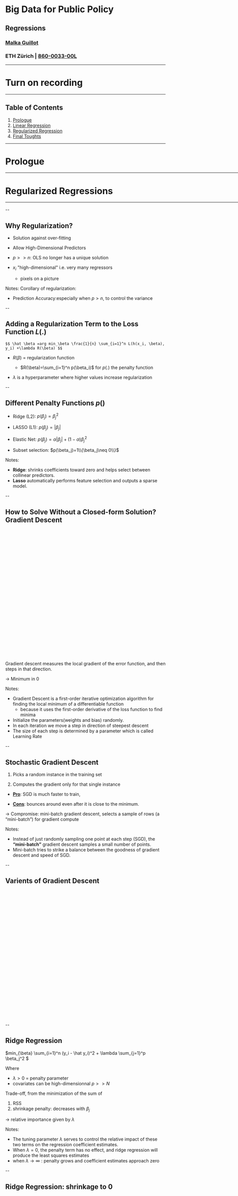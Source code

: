# Big Data for Public Policy
## Regressions
### [Malka Guillot](https://malkaguillot.weebly.com/)
### ETH Zürich | <a href="https://malkipp.github.io/big_data_policy_2021/">860-0033-00L</a>

---

# <i class="fas fa-video"></i> Turn on recording

---


<!-- .slide:  id="toc" class: left, inverse -->
## Table of Contents

1. [Prologue](#prologue)
2. [Linear Regression](#linear)
2. [Regularized Regression](#linear)
2. [Final Toughts](#final)

---

<!-- .slide: id="prologue"  -->
# Prologue
<html><div style='float:left'></div><hr color='#EB811B' size=1px width=796px></html>
<!--  
Things to clarify:
  - what is on the moodle & what is on the GitHub
    - github: things that go public
    - moodle: private documents
    - Also: notebooks depend on images => need for the github folder
    - you can print the html slides yourselves to pdf: by using print on your browser
  - Post class discussion on the course projects
  - You cannot view the notebooks as slides unless you install more options, but why would you?


-->

--

## Coming Back on the Homework

Notes:

- gradient descent
- Reading for next week
- Announce the group project discussion at the end

--

### Last Week
- Model accuracy

### Today
- Regression analysis (continuous outcome)
- Our first ML project!


Reference:
- [JWHT](https://static1.squarespace.com/static/5ff2adbe3fe4fe33db902812/t/601cc86d7f828c4792e0bcae/1612499080032/ISLR+Seventh+Printing.pdf), chap 3, 6.2
- Geron, chapter 2


### Next Week
- Classification (binary outcome)

---

# Linear Regression as a Predictive Model
<html><div style='float:left'></div><hr color='#EB811B' size=1px width=796px></html>

--

## Linear Regression

$$Y=\beta_0 + \beta_1 X_1 + \cdots + \beta_p X_p + \epsilon $$

$=$ one of the simplest algorithms for doing supervised learning

A good starting point before studying more complex learning methods

Notes:
Interpretation of $\beta_j$ = the average effect on $Y$ of a unit increase in $X_j$ holding all other predictors fixed

--

## Estimation by Ordinary Least Squares

$RSS=\textrm{Residual sum of squares}=\sum_{i=1}^n (y_i - \hat y_i)^2$

Minimizing RSS gives a <bcolor>closed form solution</bcolor> for the  $\hat \beta_1,\cdots \hat \beta_p$

Most ML models <bcolor>do not</bcolor> have a a colsed form solution

--

<img data-src="images/jwht-fig3-4.png"  style="height: 400px; position:relative;     margin-left: auto;margin-right: auto;display: block" >


--

## Extensions of the Linear Model

Going further model's assumptions:

- the <bcolor>additive</bcolor>: the effect of changes in a predictor $X_j$ on the response $Y$ is independent of the values of the other predictors

-  <bcolor>linearity</bcolor>: the change in the response $Y$ due to a one-unit change in $X_j$ is constant

--

### Interactions
- Adding interacted variable can help
- Should respect the <bcolor>hierarchy principle</bcolor>:
  - if an interaction is included, the model should always include the main effects as well

Notes:
- Even if the p-value associated with their coef is not significant
- Interactions are hard to interpret without main effects in the model

--

### Non Linearity
- Include transformed versions of the predictors in the model


$\Rightarrow$ Including polynomials in $X$ may provide a better fit

--

## Linear Models: pros and cons
- [Pros]():
  - Interpretability
  - Good predictive performance
  - Accuracy measures for
      - coefficient estimates (standard errors and confidence intervals)
      - the model

- [Cons]():
  - When $p>n$
  - Tend to over-fit training data.
  - Cannot handle multicollinearity.

--

## Generalization of the Linear Models
- <bcolor>Classification problems</bcolor>: logistic regression, support vector machines

- <bcolor>Non-linearity</bcolor>: nearest neighbor methods

- <bcolor>Interactions</bcolor>: Tree-based methods, random forests and boosting

- <bcolor>Regularized fitting</bcolor>: ridge regression and lasso

Notes:
In much of the rest of the class, we discuss methods that expand the scope of linear models and how they are fit:

---

<!-- .slide: id="regularized"  -->
# Regularized Regressions
<html><div style='float:left'></div><hr color='#EB811B' size=1px width=796px></html>

--

## Why Regularization?

- Solution against <bcolor>over-fitting</bcolor>

-  Allow High-Dimensional Predictors
  - $p>>n$: OLS no longer has a unique solution
  - $x_i$ "high-dimensional" i.e. very many regressors
    - pixels on a picture

Notes:
Corollary of regularization:
- Prediction Accuracy:especially when $p > n$, to control the variance

--

## Adding a Regularization Term to the Loss Function $L(.)$

`$$ \hat \beta =arg min_\beta \frac{1}{n} \sum_{i=1}^n L(h(x_i, \beta), y_i) +\lambda R(\beta) $$`

- $R(\beta)$ = <bcolor> regularization  function </bcolor>
  - $R(\beta)=\sum_{i=1}^n p(\beta_i)$ for $p(.)$ the penalty function

- $\lambda$ is a <bcolor>hyperparameter</bcolor> where higher values increase regularization


--

## Different Penalty Functions $p()$
- <bcolor>Ridge (L2)</bcolor>: $p(\beta_j)=\beta_j^2$

- <bcolor>LASSO (L1)</bcolor>: $p(\beta_j)=|\beta_j|$

- <bcolor>Elastic Net</bcolor>: $p(\beta_j)=\alpha |\beta_j| + (1-\alpha) \beta_j^2$

- <bcolor>Subset selection</bcolor>: $p(\beta_j)=1\\{\beta_j\neq 0\\}$

Notes:
- **Ridge**: shrinks coefficients toward zero and helps select between collinear predictors.
- **Lasso** automatically performs feature selection and outputs a sparse model.


--

## How to Solve Without a Closed-form Solution? Gradient Descent
<img data-src="images/gradient-descent.jpeg"  style="height: 400px; position:relative;     margin-left: auto;margin-right: auto;display: block" >

Gradient descent measures the local gradient of the error function, and then steps in that direction.

$\rightarrow$ Minimum in 0

Notes:
- Gradient Descent is a first-order iterative optimization algorithm for finding the local minimum of a differentiable function
  - because it uses the first-order derivative of the loss function to find minima
- Initialize the parameters(weights and bias) randomly.
- In each iteration we move a step in direction of steepest descent
- The size of each step is determined by a parameter which is called Learning Rate

--

## Stochastic Gradient Descent

1. Picks a <bcolor>random instance</bcolor> in the training set

2. Computes the gradient only for that single instance

- [**Pro**](): SGD is much faster to train,

- [**Cons**](): bounces around even after it is close to the minimum.

$\rightarrow$ Compromise: <bcolor>mini-batch gradient descent</bcolor>, selects a sample of rows (a “mini-batch”) for gradient compute

Notes:
- Instead of just randomly sampling one point at each step (SGD), the **“mini-batch”** gradient descent samples a small number of points.
- Mini-batch tries to strike a balance between the goodness of gradient descent and speed of SGD.


--

## Varients of Gradient Descent
<img data-src="images/gradient-descent-details.png"  style="height: 400px; position:relative;     margin-left: auto;margin-right: auto;display: block" >




--

## Ridge Regression

$min_{\beta} \sum_{i=1}^n (y_i - \hat y_i)^2 + \lambda \sum_{j=1}^p \beta_j^2 $

Where
- $\lambda > 0$ = penalty parameter
- covariates can be high-dimensionnal $p>>N$

Trade-off, from the minimization of the sum of
1. RSS
2. shrinkage penalty: decreases with $\beta_j$

$\rightarrow$ relative importance given by $\lambda$

Notes:
- The tuning parameter $\lambda$ serves to control the relative impact of these two terms on the regression coefficient estimates.
- When $\lambda=0$, the penalty term has no effect, and ridge regression will produce the least squares estimates
- when $\lambda \rightarrow \infty$ : penalty grows and coefficient estimates approach zero

--

## Ridge Regression: shrinkage to $0$
<img data-src="images/jwht-fig6-4.png"  style="height: 400px; position:relative;     margin-left: auto;margin-right: auto;display: block" >

Notes:
Next: Why Does Ridge Regression Improve Over Least Squares?

--

## Ridge: Variance-Bias Trade-Off
<img data-src="images/jwht-fig6-5.png"  style="height: 400px; position:relative;     margin-left: auto;margin-right: auto;display: block" >

Squared bias (black), variance (green), [test] MSE (red)

Notes:
- As $\lambda$ increases, the flexibility of the ridge regression fit decreases, leading to decreased variance but increased bias
- Up to 10, the variance decreases rapidly, with very little increase in bias
- Beyond this point, the decrease in variance due to increasing $\lambda$ slows, and the shrinkage on the coefficients causes them to be significantly underestimated
- Recall that the test MSE (purple), is a function of the variance plus the squared bias.

--

## Ridge vs. Linear Models

- when outcome and predictors are close to having a linear relationship, the OLS will have low bias but potentially high variance
  - small change in the training data $\rightarrow$ large change in the estimates
  - worse with $p$ close tp $n$
  - if $p>n$, OLS do not have a unique solution

$\rightarrow$ ridge regression works best in situations where the least squares estimates have high variance

--

## LASSO
Overcome an important drawback of Ridge (all $p$ predictors are included in the final model)

LASSO proposes a method to build a model which just <bcolor>includes the most important predictors</bcolor>.

Better for interpretability than Ridge!

Notes:
Ridge: the penalty shinks coefficients toward $0$ but not exactly to $0$

This may not be a problem for prediction accuracy, but it can create a challenge in model interpretation when $p$ is quite large

--

## Lasso Coefficients
<img data-src="images/jwht-fig6-6.png"  style="height: 400px; position:relative;     margin-left: auto;margin-right: auto;display: block" >

Notes:
- When $\lambda=0$: the lasso simply gives the least squares fit
- when $\lambda$ becomes sufficiently large, the lasso gives the null model in which all coefficient estimates equal 0.
- in between these two extremes, the ridge regression and lasso models are quite different from each other

--

## Lasso: Variance-Bias Trade-Off
<img data-src="images/jwht-fig6-8.png"  style="height: 400px; position:relative;     margin-left: auto;margin-right: auto;display: block" >

Squared bias (black), variance (green), [test] MSE (red)

--

## Constrained Regression
The minimization problem can be written as follow:

`$$ \sum_{i=1}^n(y_i-x_i'\beta)^2 \textrm{ s.t. } \sum_{j=1}^p p(\beta_j) \leq s,$$`

Where
- Ridge: $\sum_{j=1}^p \beta_j^2 <s $
$\rightarrow$ equation of a <bcolor>circle</bcolor>
- Lasso: $\sum_{j=1}^p |\beta_j| <s $
$\rightarrow$ equation of a <bcolor>diamond</bcolor>

Notes:
- Lasso:  we try to find the set of coefficient estimates that lead to the smallest RSS, subject to the constraint that there is a budgets for how large $\sum_{j=1}^p |\beta_j|$ can be.
- if $s$ is extremely large, it is not very restrictive and the least square solution falls within the budget

--

## Constraint Regions
| Lasso | Ridge|
|:------:|:---:|
|<img data-src="images/jwht-fig6-7lasso.png"  style="height: 350px;" > | <img data-src="images/jwht-fig6-7ridge.png" style="height: 350px" class="center"> |


Notes:
- Why is it that the lasso, unlike ridge regression, results in coefficient estimates that are exactly equal to zero?
- diamonds & circle represent the ridge & lasso constraint regions
- the red ellipses are the contours of the RSS (for different levels of RSS): regions centered around $\beta$ of constant value of RSS
- $\hat \beta$ is the least square estimate
- the lasso constraint has corners at each of the axes, and so the ellipse will often intersect the constraint region at an axis $\rightarrow$ When this occurs, one of the coefficients will equal zero.

--

## Elastic Net = Lasso + Ridge
$$ MSE(\beta)+\lambda_1 \sum_{j=1}^p |\beta_j| +\lambda_2 \sum_{j=1}^p \beta_j^2$$

$\lambda_1$, $\lambda_2$ $=$ strength of L1 (Lasso) penalty and L2 (Ridge) penalty

--

## Selecting Elastic Net Hyperparameters

- Elastic net <bcolor>hyperparameters</bcolor> should be selected to optimize out-of-sample fit (measured by mean squared error or MSE).

- <bcolor>“Grid search”</bcolor>
  - scans over the hyperparameter space ($\lambda_1 \geq 0, \lambda_2\geq 0$),
  - computes out-of-sample MSE for all pairs $(\lambda_1, \lambda_2)$ ,
  - selects the MSE-minimizing model.

--

## Evaluating Regression Models: $R^2$
MSE is good for comparing regression models, but the units depend on the outcome variable and therefore are not interpretable

Better to use $R^2$ in the test set, which has same ranking as MSE but it <bcolor>more interpretable</bcolor>.

Notes:
$R^2$ proportion of the variance in the dependent variable that is predictable from the independent variable(s)

---

<!-- .slide: id="final"  -->
# Final Toughts
<html><div style='float:left'></div><hr color='#EB811B' size=1px width=796px></html>

--

## Selecting the Tuning Parameter By Cross-Validation
1. Choose a <bcolor>grid</bcolor> of $\lambda$ values
2. Compute the <bcolor>CV error</bcolor> for each lambda
3. Select the tuning parameter value for which the CV error is smallest
4. <bcolor>Re-fit</bcolor> the model using all available observation and the best $\lambda$


--

## Data Prep for Machine Learning
- See Geron Chapter 2 for [pandas]() and [sklearn]() syntax:
  - imputing missing values.
  - feature <bcolor>scaling</bcolor> (coefficient size depends on the scaling)
  - <bcolor>encoding</bcolor> categorical variables.

- Best practice
  - <bcolor>reproducible</bcolor> data pipeline
  - <bcolor>standardize</bcolor> coefficients

--

## Other Supervised Machine Learning Methods
- Forward Selection,
- Backward Selection
- Trees and Forests
- Neural Networks
- Boosting
- Ensemble Methods

--

> “Essentially, all models are wrong, but some are useful”
-- George Box

---


# Turn off recording <i class="fas fa-video"></i>
